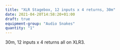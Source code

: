 ```yaml
---
title: "XLR Stagebox, 12 inputs x 4 returns, 30m"
date: 2021-04-20T14:58:20+01:00
draft: true
equipment-group: "Audio Snakes"
quantity: "1"
---
```


30m, 12 inputs x 4 returns all on XLR3.